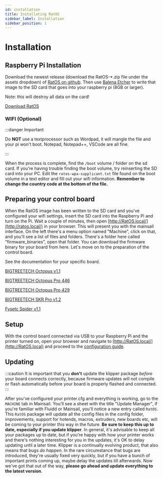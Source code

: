 ```yaml
---
id: installation
title: Installating RatOS
sidebar_label: Installation
sidebar_position: 1
---
```


# Installation

## Raspberry Pi Installation

Download the newest release (download the RatOS-\*.zip file under the assets dropdown) of [RatOS on github](https://github.com/Rat-Os/RatOS/releases).
Then use [Balena Etcher](https://www.balena.io/etcher/) to write that image to the SD card that goes into your raspberry pi (8GB or larger). 

Note: this will destroy all data on the card!

<a class="button button--primary" href="https://github.com/Rat-Os/RatOS/releases">Download RatOS</a>

### WIFI (Optional)

:::danger Important

Do **NOT** use a textprocessor such as Wordpad, it will mangle the file and your pi won't boot. Notepad, Notepad++, VSCode are all fine.

:::

When the process is complete, find the `/boot` volume / folder on the sd card. If you're having trouble finding the boot volume, try reinserting the SD card into your PC. Edit the `ratos-wpa-supplicant.txt` file found on the boot volume in a text editor and fill out your wifi information. **Remember to change the country code at the bottom of the file.**

## Preparing your control board

When the RatOS image has been written to the SD card and you've configured your wifi settings, insert the SD card into the Raspberry Pi and turn on the Pi. Wait a couple of minutes, then open [http://RatOS.local/](http://ratos.local/) in your browser. This will present you with the mainsail interface. On the left there's a menu option named "Machine", click on that, and you'll see a list of files and folders. There's a folder here called "firmware_binaries", open that folder. You can download the firmware binary for your board from here. Let's move on to the preparation of the control board.

See the documentation for your specific board.

[BIGTREETECH Octopus v1.1](/docs/boards/btt/octopus-11)

[BIGTREETECH Octopus Pro 446](/docs/boards/btt/octopus-pro-446)

[BIGTREETECH Octopus Pro 429](/docs/boards/btt/octopus-pro-429)

[BIGTREETECH SKR Pro v1.2](/docs/boards/btt/skr-pro-12)

[Fysetc Spider v1.1](/docs/boards/fysetc/spider-11)

## Setup

With the control board connected via USB to your Raspberry Pi and the printer turned on, open your browser and navigate to [http://RatOS.local/](http://RatOS.local) and proceed to the [configuration guide](configuration).

## Updating

:::caution
It is important that you **don't** update the klipper package _before_ your board connects correctly, because firmware updates will not compile or flash automatically before your board is properly flashed and connected.
:::

After you've configured your printer.cfg and everything is working, go to the `MACHINE` tab in Mainsail. You'll see a sheet with the title "Update Manager", if you're familiar with Fluidd or Mainsail, you'll notice a new entry called `RatOS`. This `RatOS` package will update all the config files in the config folder, improvements, support for hotends, macros, extruders, new boards etc, will be coming to your printer this way in the future. **Be sure to keep this up to date, especially if you update klipper**. In general, it's advisable to keep all your packages up to date, but if you're happy with how your printer works and there's nothing interesting for you in the updates, it's OK to delay updating until a later time. Klipper is a continually evolving product, that also means that bugs _do happen_. In the rare circumstance that bugs are introduced, they're usually fixed very quickly, but if you have a bunch of important prints coming up, maybe delay the updates till afterwards. Now we've got that out of the way, **please go ahead and update everything to the latest version**.
